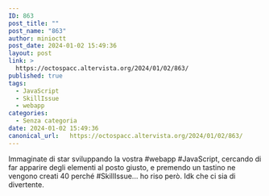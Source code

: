```yaml
---
ID: 863
post_title: ""
post_name: "863"
author: minioctt
post_date: 2024-01-02 15:49:36
layout: post
link: >
  https://octospacc.altervista.org/2024/01/02/863/
published: true
tags:
  - JavaScript
  - SkillIssue
  - webapp
categories:
  - Senza categoria
date: 2024-01-02 15:49:36
canonical_url:   https://octospacc.altervista.org/2024/01/02/863/
---
```

<!-- wp:paragraph -->
<p>Immaginate di star sviluppando la vostra #webapp #JavaScript, cercando di far apparire degli elementi al posto giusto, e premendo un tastino ne vengono creati 40 perché #SkillIssue... ho riso però. Idk che ci sia di divertente.</p>
<!-- /wp:paragraph -->

<!-- wp:paragraph -->
<p></p>
<!-- /wp:paragraph -->

<!-- wp:image {"id":864,"sizeSlug":"large","linkDestination":"none"} -->
<figure class="wp-block-image size-large"><img src="https://octospacc.altervista.org/wp-content/uploads/2024/01/Screenshot-from-2024-01-02-15-36-17-960x389.png" alt="" class="wp-image-864"/></figure>
<!-- /wp:image -->